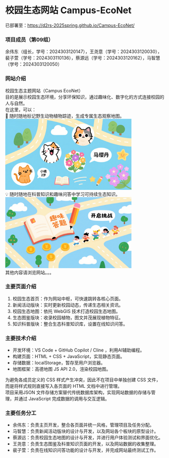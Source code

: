 # 校园生态网站 Campus-EcoNet
已部署至：https://d2rs-2025spring.github.io/Campus-EcoNet/  
### 项目成员（第09组）  
余伟东（组长，学号：2024303120147），王尧意（学号：2024303120030），裴子萱（学号：2024303110136），蔡源远（学号：2024303120162），马智慧（学号：2024303120050）  
### 网站介绍  
校园生态主题网站（Campus EcoNet）  
目的是展示校园生态环境，分享环保知识，通过趣味化、数字化的方式连接校园的人与自然。  
在这里，可以：  
🌿 随时随地标记野生动物植物踪迹，生成专属生态观察地图。  
<img src="/img/icon/绘制网站介绍图2.png" width="400px">  
💡 随时随地在科普知识和趣味问答中学习可持续生态知识。  
<img src="/img/icon/绘制网站介绍图.png" width="400px">  
其他内容请浏览网站。。。  
### 主要页面介绍
1. 校园生态首页：作为网站中枢，可快速跳转各核心页面。  
2. 新闻活动版块：实时更新校园动态，传递生态相关资讯。  
3. 校园生态地图：依托 WebGIS 技术打造校园生态地图。  
4. 生态图鉴版块：收录校园植物，图文并茂展现植物特征。  
5. 知识科普版块：整合生态科普知识库，设置在线知识问答。  
### 主要技术介绍
- 开发环境：VS Code + GitHub Copilot / Cline ，利用AI辅助编程。  
- 构建页面：HTML + CSS + JavaScript，实现静态页面。  
- 存储数据：localStorage，暂存至用户浏览器。  
- 地图框架：高德地图 JS API 2.0，渲染校园地图。  

为避免各成员定义的 CSS 样式产生冲突，因此不在项目中单独创建 CSS 文件，而是将样式规则直接写入各页面的 HTML 文档中进行管理。  
项目采用JSON 文件存储方案替代传统数据库架构，实现网站数据的存储与管理，并通过 JavaScript 完成数据的调用与交互逻辑。
### 主要任务分工
- 余伟东：负责主页开发，整合各页面并统一风格，管理项目及任务分配。​  
- 马智慧：负责新闻活动版块的设计与开发，以及网站各个板块的原型设计。​  
- 蔡源远：负责校园生态地图的设计与开发，并进行用户体验测试和界面优化。​  
- 王尧意：负责生态图鉴及科普知识页面的开发，以及网站数据的收集整理。​  
- 裴子萱：负责在线知识问答功能的设计与开发，并完成网站最终测试工作。  
